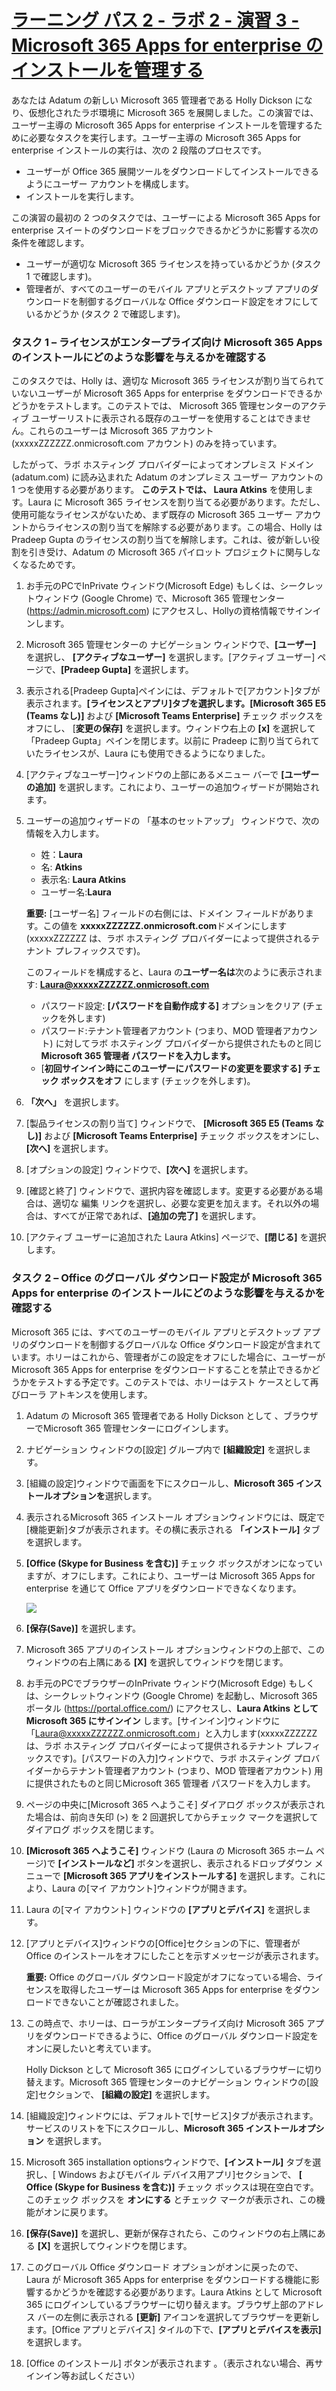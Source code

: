 # [ラーニング パス 2 - ラボ 2 - 演習 3 - Microsoft 365 Apps for enterprise のインストールを管理する](https://github.com/ctct-edu/ms-102-lab/blob/main/Instructions/Labs/LAB_AK_02_Lab2_Ex3_M365_Apps.md#learning-path-2---lab-2---exercise-3---manage-a-microsoft-365-apps-for-enterprise-installation)

あなたは Adatum の新しい Microsoft 365 管理者である Holly Dickson になり、仮想化されたラボ環境に Microsoft 365 を展開しました。この演習では、ユーザー主導の Microsoft 365 Apps for enterprise インストールを管理するために必要なタスクを実行します。ユーザー主導の Microsoft 365 Apps for enterprise インストールの実行は、次の 2 段階のプロセスです。

- ユーザーが Office 365 展開ツールをダウンロードしてインストールできるようにユーザー アカウントを構成します。
- インストールを実行します。

この演習の最初の 2 つのタスクでは、ユーザーによる Microsoft 365 Apps for enterprise スイートのダウンロードをブロックできるかどうかに影響する次の条件を確認します。

- ユーザーが適切な Microsoft 365 ライセンスを持っているかどうか (タスク 1 で確認します)。
- 管理者が、すべてのユーザーのモバイル アプリとデスクトップ アプリのダウンロードを制御するグローバルな Office ダウンロード設定をオフにしているかどうか (タスク 2 で確認します)。

### タスク 1 – ライセンスがエンタープライズ向け Microsoft 365 Apps のインストールにどのような影響を与えるかを確認する

このタスクでは、Holly は、適切な Microsoft 365 ライセンスが割り当てられていないユーザーが Microsoft 365 Apps for enterprise をダウンロードできるかどうかをテストします。このテストでは、 Microsoft 365 管理センターのアクティブ ユーザーリストに表示される既存のユーザーを使用することはできません。これらのユーザーは Microsoft 365 アカウント (xxxxxZZZZZZ.onmicrosoft.com アカウント) のみを持っています。

したがって、ラボ ホスティング プロバイダーによってオンプレミス ドメイン (adatum.com) に読み込まれた Adatum のオンプレミス ユーザー アカウントの 1 つを使用する必要があります。 **このテストでは、 Laura Atkins** を使用します。Laura に Microsoft 365 ライセンスを割り当てる必要があります。ただし、使用可能なライセンスがないため、まず既存の Microsoft 365 ユーザー アカウントからライセンスの割り当てを解除する必要があります。この場合、Holly は Pradeep Gupta のライセンスの割り当てを解除します。これは、彼が新しい役割を引き受け、Adatum の Microsoft 365 パイロット プロジェクトに関与しなくなるためです。

1. お手元のPCでInPrivate ウィンドウ(Microsoft Edge) もしくは、シークレットウィンドウ (Google Chrome) で、Microsoft 365 管理センター (https://admin.microsoft.com) にアクセスし、Hollyの資格情報でサインインします。

2. Microsoft 365 管理センターの ナビゲーション ウィンドウで、**[ユーザー]** を選択し、  **[アクティブなユーザー]** を選択します。[アクティブ ユーザー] ページで、**[Pradeep Gupta]** を選択します。

3. 表示される[Pradeep Gupta]ペインには、デフォルトで[アカウント]タブが表示されます。**[ライセンスとアプリ]**タブを選択します。**[Microsoft 365 E5 (Teams なし)]** および **[Microsoft Teams Enterprise]** チェック ボックスをオフにし、 [**変更の保存]** を選択します。ウィンドウ右上の **[x]** を選択して「Pradeep Gupta」ペインを閉じます。以前に Pradeep に割り当てられていたライセンスが、Laura にも使用できるようになりました。

4. [アクティブなユーザー]ウィンドウの上部にあるメニュー バーで **[ユーザーの追加]** を選択します。これにより、ユーザーの追加ウィザードが開始されます。

5. ユーザーの追加ウィザードの 「基本のセットアップ」 ウィンドウで、次の情報を入力します。

   - 姓：**Laura**
   - 名: **Atkins**
   - 表示名:  **Laura Atkins** 
   - ユーザー名:**Laura**

   **重要:** [ユーザー名] フィールドの右側には、ドメイン フィールドがあります。この値を **xxxxxZZZZZZ.onmicrosoft.com**ドメインにします(xxxxxZZZZZZ は、ラボ ホスティング プロバイダーによって提供されるテナント プレフィックスです)。

   このフィールドを構成すると、Laura の**ユーザー名は**次のように表示されます: **[Laura@xxxxxZZZZZZ.onmicrosoft.com](mailto:Laura@xxxxxZZZZZZ.onmicrosoft.com)**

   - パスワード設定:  **[パスワードを自動作成する]** オプションをクリア (チェックを外します)
   - パスワード:テナント管理者アカウント (つまり、MOD 管理者アカウント) に対してラボ ホスティング プロバイダーから提供されたものと同じ**Microsoft 365 管理者 パスワードを入力します。**
   - [**初回サインイン時にこのユーザーにパスワードの変更を要求する] チェック ボックスをオフ** にします (チェックを外します)。

6. **「次へ」** を選択します。

7. [製品ライセンスの割り当て] ウィンドウで、 **[Microsoft 365 E5 (Teams なし)]** および **[Microsoft Teams Enterprise]** チェック ボックスをオンにし、**[次へ]** を選択します。

8. [オプションの設定] ウィンドウで、**[次へ]** を選択します。

9. [確認と終了] ウィンドウで、選択内容を確認します。変更する必要がある場合は、適切な 編集 リンクを選択し、必要な変更を加えます。それ以外の場合は、すべてが正常であれば、**[追加の完了]** を選択します。

10. [アクティブ ユーザーに追加された Laura Atkins] ページで、**[閉じる]** を選択します。

### タスク 2 – Office のグローバル ダウンロード設定が Microsoft 365 Apps for enterprise のインストールにどのような影響を与えるかを確認する

Microsoft 365 には、すべてのユーザーのモバイル アプリとデスクトップ アプリのダウンロードを制御するグローバルな Office ダウンロード設定が含まれています。ホリーはこれから、管理者がこの設定をオフにした場合に、ユーザーが Microsoft 365 Apps for enterprise をダウンロードすることを禁止できるかどうかをテストする予定です。このテストでは、ホリーはテスト ケースとして再びローラ アトキンスを使用します。

1. Adatum の Microsoft 365 管理者である Holly Dickson として 、ブラウザーでMicrosoft 365 管理センターにログインします。

2. ナビゲーション ウィンドウの[設定] グループ内で **[組織設定]** を選択します。

3. [組織の設定]ウィンドウで画面を下にスクロールし、**Microsoft 365‎ インストールオプションを**選択します。

4. 表示されるMicrosoft 365 インストール オプションウィンドウには、既定で[機能更新]タブが表示されます。その横に表示される **「インストール]** タブを選択します。

5. **[Office (Skype for Business を含む)]** チェック ボックスがオンになっていますが、オフにします。これにより、ユーザーは Microsoft 365 Apps for enterprise を通じて Office アプリをダウンロードできなくなります。

   ![](./media/lab2-3-1.png)

6. **[保存(Save)]** を選択します。

7. Microsoft 365 アプリのインストール オプションウィンドウの上部で、このウィンドウの右上隅にある **[X]** を選択してウィンドウを閉じます。

8. お手元のPCでブラウザーのInPrivate ウィンドウ(Microsoft Edge) もしくは、シークレットウィンドウ (Google Chrome) を起動し、Microsoft 365 ポータル (https://portal.office.com/) にアクセスし、**Laura Atkins として Microsoft 365 にサインイン** します。[サインイン]ウィンドウに「Laura@xxxxxZZZZZZ.onmicrosoft.com」と入力します(xxxxxZZZZZZ は、ラボ ホスティング プロバイダーによって提供されるテナント プレフィックスです)。[パスワードの入力]ウィンドウで、ラボ ホスティング プロバイダーからテナント管理者アカウント (つまり、MOD 管理者アカウント) 用に提供されたものと同じMicrosoft 365 管理者 パスワードを入力します。

9. ページの中央に[Microsoft 365 へようこそ] ダイアログ ボックスが表示された場合は、前向き矢印 (>) を 2 回選択してからチェック マークを選択してダイアログ ボックスを閉じます。

10. **[Microsoft 365 へようこそ]** ウィンドウ (Laura の Microsoft 365 ホーム ページ)で **[インストールなど]** ボタンを選択し、表示されるドロップダウン メニューで **[Microsoft 365 アプリをインストールする]** を選択します。これにより、Laura の[マイ アカウント]ウィンドウが開きます。

11. Laura の[マイ アカウント] ウィンドウの **[アプリとデバイス]**   を選択します。

12. [アプリとデバイス]ウィンドウの[Office]セクションの下に、管理者が Office のインストールをオフにしたことを示すメッセージが表示されます。

    **重要:** Office のグローバル ダウンロード設定がオフになっている場合、ライセンスを取得したユーザーは Microsoft 365 Apps for enterprise をダウンロードできないことが確認されました。

13. この時点で、ホリーは、ローラがエンタープライズ向け Microsoft 365 アプリをダウンロードできるように、Office のグローバル ダウンロード設定をオンに戻したいと考えています。

    Holly Dickson として Microsoft 365 にログインしているブラウザーに切り替えます。Microsoft 365 管理センターのナビゲーション ウィンドウの[設定]セクションで、 **[組織の設定]** を選択します。

14. [組織設定]ウィンドウには、デフォルトで[サービス]タブが表示されます。サービスのリストを下にスクロールし、**‎Microsoft 365‎ インストールオプション** を選択します。

15. ‎Microsoft 365‎ installation optionsウィンドウで、**[インストール]**  タブを選択し、[ Windows およびモバイル デバイス用アプリ]セクションで、 **[ Office (Skype for Business を含む)]** チェック ボックスは現在空白です。このチェック ボックスを **オンにする** とチェック マークが表示され、この機能がオンに戻ります。

16. **[保存(Save)]** を選択し、更新が保存されたら、このウィンドウの右上隅にある **[X]** を選択してウィンドウを閉じます。

17. このグローバル Office ダウンロード オプションがオンに戻ったので、Laura が Microsoft 365 Apps for enterprise をダウンロードする機能に影響するかどうかを確認する必要があります。Laura Atkins  として Microsoft 365 にログインしているブラウザーに切り替えます。ブラウザ上部のアドレス バーの左側に表示される **[更新]** アイコンを選択してブラウザーを更新します。[Office アプリとデバイス] タイルの下で、**[アプリとデバイスを表示]** を選択します。

18. [Office のインストール] ボタンが表示されます 。（表示されない場合、再サインイン等お試しください）

​    


